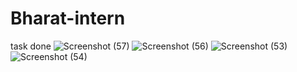 # Bharat-intern
task  done
![Screenshot (57)](https://github.com/toletykireeti1/Bharat-intern/assets/173824205/30c1710d-d11c-4c54-bc7d-80e511112d9e)
![Screenshot (56)](https://github.com/toletykireeti1/Bharat-intern/assets/173824205/55c44b0f-3ef3-492e-b092-ba9f23831f22)
![Screenshot (53)](https://github.com/toletykireeti1/Bharat-intern/assets/173824205/d4bcc684-05bf-417d-9d24-1b9a3234d82a)
![Screenshot (54)](https://github.com/toletykireeti1/Bharat-intern/assets/173824205/71f60648-65df-4e27-bf69-4591826c894c)
